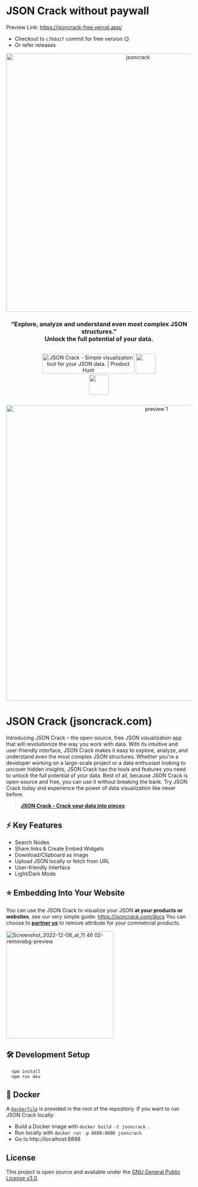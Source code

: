 # JSON Crack without paywall

Preview Link: https://jsoncrack-free.vercel.app/

- Checkout to ```c76da1f``` commit for free version 😉
- Or refer releases 

<div align="center" style="display:flex;flex-direction:column;">
  <a href="https://jsoncrack.com">
    <img width="700" alt="jsoncrack" src="https://user-images.githubusercontent.com/47941171/206401172-74c21f7f-0a32-4532-96cc-4cf6b493c837.png">
  </a>
  <h3>“Explore, analyze and understand even most complex JSON structures.”</br>Unlock the full potential of your data.</h3>
  <p align="center">
  <a href="https://www.producthunt.com/posts/json-crack?utm_source=badge-featured&utm_medium=badge&utm_souce=badge-json&#0045;crack" target="_blank"><img src="https://api.producthunt.com/widgets/embed-image/v1/featured.svg?post_id=332281&theme=light" alt="JSON&#0032;Crack - Simple&#0032;visualization&#0032;tool&#0032;for&#0032;your&#0032;JSON&#0032;data&#0046; | Product Hunt" style="width: 250px; height: 54px;" width="250" height="54" /></a>
    <a href="https://discord.gg/yVyTtCRueq" target="_blank"><img src="https://user-images.githubusercontent.com/47941171/206397224-94da03a4-59d0-48cd-aafc-512624a768d6.png" "style=" height: 54px;" height="54" /></a>
    </br>
    <a href="https://github.com/sponsors/AykutSarac" target="_blank"><img src="https://user-images.githubusercontent.com/47941171/206397875-a4e73f02-5d8f-4db0-902b-9a4bc2b22d90.png" "style=" height: 54px;" height="54" /></a>
  </p>
</div>

  <p align="center">
      <img width="800" src="./public/assets/jsoncrack-screenshot.webp" alt="preview 1" />
  </p>

# JSON Crack (jsoncrack.com)

Introducing JSON Crack – the open-source, free JSON visualization app that will revolutionize the way you work with data. With its intuitive and user-friendly interface, JSON Crack makes it easy to explore, analyze, and understand even the most complex JSON structures. Whether you're a developer working on a large-scale project or a data enthusiast looking to uncover hidden insights, JSON Crack has the tools and features you need to unlock the full potential of your data. Best of all, because JSON Crack is open-source and free, you can use it without breaking the bank. Try JSON Crack today and experience the power of data visualization like never before.

> <b><a href="https://jsoncrack.com">JSON Crack - Crack your data into pieces</a></b>

## ⚡️ Key Features

- Search Nodes
- Share links & Create Embed Widgets
- Download/Clipboard as image
- Upload JSON locally or fetch from URL
- User-friendly Interface
- Light/Dark Mode

## ⭐️ Embedding Into Your Website

You can use the JSON Crack to visualize your JSON **at your products or websites**, see our very simple guide: https://jsoncrack.com/docs
You can choose to **[partner us](https://github.com/sponsors/AykutSarac)** to remove attribute for your commercial products.

<img width="291" alt="Screenshot_2022-12-08_at_11 46 02-removebg-preview" src="https://user-images.githubusercontent.com/47941171/206400503-150f60b6-f4b3-4649-854d-be4a7b826275.png">

## 🛠 Development Setup

```console
  npm install
  npm run dev
```

## 🐳 Docker

A [`Dockerfile`](Dockerfile) is provided in the root of the repository.
If you want to run JSON Crack locally:

* Build a Docker image with `docker build -t jsoncrack .`
* Run locally with `docker run -p 8888:8080 jsoncrack`
* Go to http://localhost:8888

## License

This project is open source and available under the [GNU General Public License v3.0](LICENSE).

